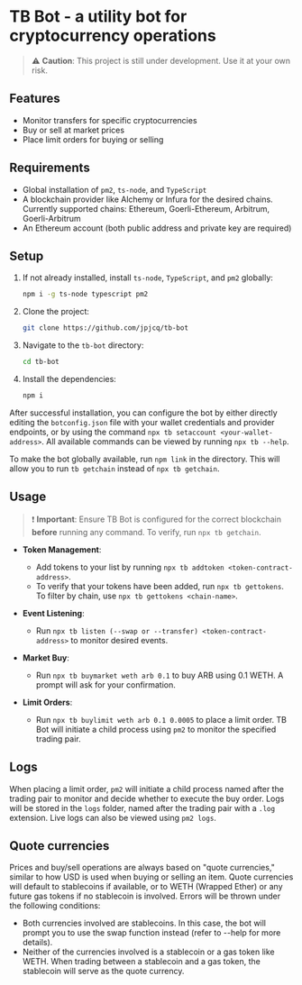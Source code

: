 # TB Bot - a utility bot for cryptocurrency operations

> :warning: **Caution**: This project is still under development. Use it at your own risk.

## Features

- Monitor transfers for specific cryptocurrencies
- Buy or sell at market prices
- Place limit orders for buying or selling

## Requirements

- Global installation of `pm2`, `ts-node`, and `TypeScript`
- A blockchain provider like Alchemy or Infura for the desired chains. Currently supported chains: Ethereum, Goerli-Ethereum, Arbitrum, Goerli-Arbitrum
- An Ethereum account (both public address and private key are required)

## Setup

1. If not already installed, install `ts-node`, `TypeScript`, and `pm2` globally:
   ```bash
   npm i -g ts-node typescript pm2
   ```
2. Clone the project:
   ```bash
   git clone https://github.com/jpjcq/tb-bot
   ```
3. Navigate to the `tb-bot` directory:
   ```bash
   cd tb-bot
   ```
4. Install the dependencies:
   ```bash
   npm i
   ```

After successful installation, you can configure the bot by either directly editing the `botconfig.json` file with your wallet credentials and provider endpoints, or by using the command `npx tb setaccount <your-wallet-address>`. All available commands can be viewed by running `npx tb --help`.

To make the bot globally available, run `npm link` in the directory. This will allow you to run `tb getchain` instead of `npx tb getchain`.

## Usage

> :exclamation: **Important**: Ensure TB Bot is configured for the correct blockchain **before** running any command. To verify, run `npx tb getchain`.

- **Token Management**:

  - Add tokens to your list by running `npx tb addtoken <token-contract-address>`.
  - To verify that your tokens have been added, run `npx tb gettokens`. To filter by chain, use `npx tb gettokens <chain-name>`.

- **Event Listening**:

  - Run `npx tb listen (--swap or --transfer) <token-contract-address>` to monitor desired events.

- **Market Buy**:

  - Run `npx tb buymarket weth arb 0.1` to buy ARB using 0.1 WETH. A prompt will ask for your confirmation.

- **Limit Orders**:
  - Run `npx tb buylimit weth arb 0.1 0.0005` to place a limit order. TB Bot will initiate a child process using `pm2` to monitor the specified trading pair.

## Logs

When placing a limit order, `pm2` will initiate a child process named after the trading pair to monitor and decide whether to execute the buy order. Logs will be stored in the `logs` folder, named after the trading pair with a `.log` extension. Live logs can also be viewed using `pm2 logs`.

## Quote currencies

Prices and buy/sell operations are always based on "quote currencies," similar to how USD is used when buying or selling an item. Quote currencies will default to stablecoins if available, or to WETH (Wrapped Ether) or any future gas tokens if no stablecoin is involved.
Errors will be thrown under the following conditions:

- Both currencies involved are stablecoins. In this case, the bot will prompt you to use the swap function instead (refer to --help for more details).
- Neither of the currencies involved is a stablecoin or a gas token like WETH.
  When trading between a stablecoin and a gas token, the stablecoin will serve as the quote currency.
